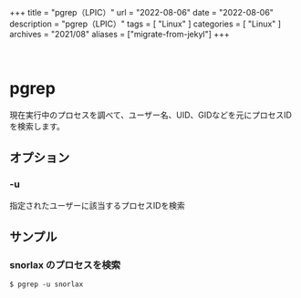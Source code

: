 +++
title = "pgrep（LPIC）"
url = "2022-08-06"
date = "2022-08-06"
description = "pgrep（LPIC）"
tags = [
  "Linux"
]
categories = [
  "Linux"
]
archives = "2021/08"
aliases = ["migrate-from-jekyl"]
+++

<br>

# pgrep

現在実行中のプロセスを調べて、ユーザー名、UID、GIDなどを元にプロセスIDを検索します。


## オプション

### -u

指定されたユーザーに該当するプロセスIDを検索


## サンプル

### snorlax のプロセスを検索

```
$ pgrep -u snorlax
```

